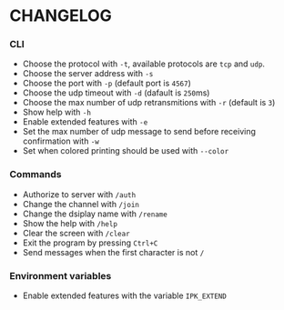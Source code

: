 # CHANGELOG

### CLI
- Choose the protocol with `-t`, available protocols are `tcp` and `udp`.
- Choose the server address with `-s`
- Choose the port with `-p` (default port is `4567`)
- Choose the udp timeout with `-d` (dafault is `250`ms)
- Choose the max number of udp retransmitions with `-r` (default is `3`)
- Show help with `-h`
- Enable extended features with `-e`
- Set the max number of udp message to send before receiving confirmation with
  `-w`
- Set when colored printing should be used with `--color`

### Commands
- Authorize to server with `/auth`
- Change the channel with `/join`
- Change the dsiplay name with `/rename`
- Show the help with `/help`
- Clear the screen with `/clear`
- Exit the program by pressing `Ctrl+C`
- Send messages when the first character is not `/`

### Environment variables
- Enable extended features with the variable `IPK_EXTEND`
